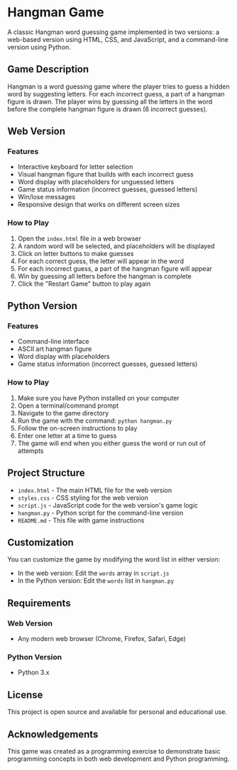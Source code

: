 # Hangman Game

A classic Hangman word guessing game implemented in two versions: a web-based version using HTML, CSS, and JavaScript, and a command-line version using Python.

## Game Description

Hangman is a word guessing game where the player tries to guess a hidden word by suggesting letters. For each incorrect guess, a part of a hangman figure is drawn. The player wins by guessing all the letters in the word before the complete hangman figure is drawn (6 incorrect guesses).

## Web Version

### Features

- Interactive keyboard for letter selection
- Visual hangman figure that builds with each incorrect guess
- Word display with placeholders for unguessed letters
- Game status information (incorrect guesses, guessed letters)
- Win/lose messages
- Responsive design that works on different screen sizes

### How to Play

1. Open the `index.html` file in a web browser
2. A random word will be selected, and placeholders will be displayed
3. Click on letter buttons to make guesses
4. For each correct guess, the letter will appear in the word
5. For each incorrect guess, a part of the hangman figure will appear
6. Win by guessing all letters before the hangman is complete
7. Click the "Restart Game" button to play again

## Python Version

### Features

- Command-line interface
- ASCII art hangman figure
- Word display with placeholders
- Game status information (incorrect guesses, guessed letters)

### How to Play

1. Make sure you have Python installed on your computer
2. Open a terminal/command prompt
3. Navigate to the game directory
4. Run the game with the command: `python hangman.py`
5. Follow the on-screen instructions to play
6. Enter one letter at a time to guess
7. The game will end when you either guess the word or run out of attempts

## Project Structure

- `index.html` - The main HTML file for the web version
- `styles.css` - CSS styling for the web version
- `script.js` - JavaScript code for the web version's game logic
- `hangman.py` - Python script for the command-line version
- `README.md` - This file with game instructions

## Customization

You can customize the game by modifying the word list in either version:

- In the web version: Edit the `words` array in `script.js`
- In the Python version: Edit the `words` list in `hangman.py`

## Requirements

### Web Version
- Any modern web browser (Chrome, Firefox, Safari, Edge)

### Python Version
- Python 3.x

## License

This project is open source and available for personal and educational use.

## Acknowledgements

This game was created as a programming exercise to demonstrate basic programming concepts in both web development and Python programming.